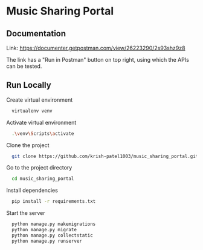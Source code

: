 
# Music Sharing Portal



## Documentation
Link: https://documenter.getpostman.com/view/26223290/2s93shz9z8

The link has a "Run in Postman" button on top right, using which the APIs can be tested.
## Run Locally

Create virtual environment

```bash
  virtualenv venv
```

Activate virtual environment

```bash
  .\venv\Scripts\activate
```

Clone the project

```bash
  git clone https://github.com/krish-patel1003/music_sharing_portal.git
```

Go to the project directory

```bash
  cd music_sharing_portal
```

Install dependencies

```bash
  pip install -r requirements.txt
```

Start the server

```bash
  python manage.py makemigrations
  python manage.py migrate
  python manage.py collectstatic
  python manage.py runserver
```


